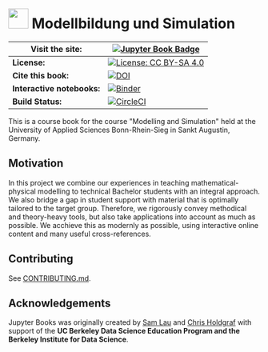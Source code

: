 # <img src="content/images/logo/favicon.ico" width=40 /> Modellbildung und Simulation

| **Visit the site:** | [![Jupyter Book Badge](https://jupyterbook.org/badge.svg)]( https://hbrs-cse.github.io/Modellbildung-und-Simulation/) |
|--|--|
| **License:** | [![License: CC BY-SA 4.0](https://upload.wikimedia.org/wikipedia/commons/e/e5/CC_BY-SA_icon.svg)](https://creativecommons.org/licenses/by-sa/4.0/) |
| **Cite this book:** | [![DOI](https://zenodo.org/badge/DOI/10.5281/zenodo.2560551.svg)](https://doi.org/10.5281/zenodo.2560551) |
| **Interactive notebooks:** | [![Binder](https://mybinder.org/badge_logo.svg)](https://mybinder.org/v2/gh/hbrs-cse/Modellbildung-und-Simulation/master?urlpath=lab/tree/content) |
| **Build Status:** | [![CircleCI](https://circleci.com/gh/hbrs-cse/Modellbildung-und-Simulation.svg?style=svg)](https://circleci.com/gh/hbrs-cse/Modellbildung-und-Simulation) |

This is a course book for the course "Modelling and Simulation" held at the University of Applied Sciences Bonn-Rhein-Sieg in Sankt Augustin, Germany. 

## Motivation

In this project we combine our experiences in teaching mathematical-physical modelling to technical Bachelor students with an integral approach. We also bridge a gap in student support with material that is optimally tailored to the target group. Therefore, we rigorously convey methodical and theory-heavy tools, but also take applications into account as much as possible. We acchieve this as modernly as possible, using interactive online content and many useful cross-references.

## Contributing

See [CONTRIBUTING.md](CONTRIBUTING.md).

## Acknowledgements

Jupyter Books was originally created by [Sam Lau][sam] and [Chris Holdgraf][chris]
with support of the **UC Berkeley Data Science Education Program and the Berkeley
Institute for Data Science**.

[sam]: http://www.samlau.me/
[chris]: https://github.com/choldgraf
